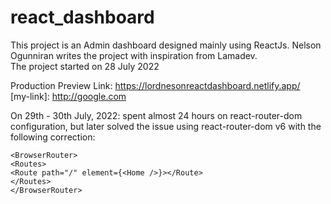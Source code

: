 # react_dashboard
This project is an Admin dashboard designed mainly using ReactJs. Nelson Ogunniran writes the project with inspiration from Lamadev.<br> 
The project started on 28 July 2022 <br>

Production Preview Link: https://lordnesonreactdashboard.netlify.app/<br>
[my-link]: http://google.com

On 29th - 30th July, 2022: spent almost 24 hours on react-router-dom configuration, but later solved the issue using react-router-dom v6 with the following correction:<br>
```
<BrowserRouter>
<Routes>
<Route path="/" element={<Home />}></Route>
</Routes>
</BrowserRouter>
```

